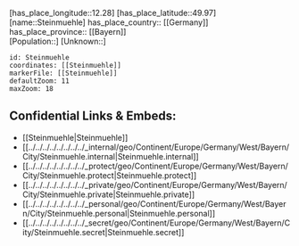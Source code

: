﻿---
location: [49.97,12.28] 
mapzoom: [7,12] 
mapmarker: city 
type: City
tags:
- geo/City


SpocWebEntityId: 34553
isDeleted: false
confidential: public

---
[has_place_longitude::12.28] 
[has_place_latitude::49.97] 
[name::Steinmuehle] 
has_place_country:: [[Germany]]  
has_place_province:: [[Bayern]]  
[Population::] 
[Unknown::] 


```leaflet
id: Steinmuehle
coordinates: [[Steinmuehle]] 
markerFile: [[Steinmuehle]] 
defaultZoom: 11 
maxZoom: 18
```


## Confidential Links & Embeds: 
- [[Steinmuehle|Steinmuehle]]  
- [[../../../../../../../../_internal/geo/Continent/Europe/Germany/West/Bayern/City/Steinmuehle.internal|Steinmuehle.internal]] 
- [[../../../../../../../../_protect/geo/Continent/Europe/Germany/West/Bayern/City/Steinmuehle.protect|Steinmuehle.protect]] 
- [[../../../../../../../../_private/geo/Continent/Europe/Germany/West/Bayern/City/Steinmuehle.private|Steinmuehle.private]] 
- [[../../../../../../../../_personal/geo/Continent/Europe/Germany/West/Bayern/City/Steinmuehle.personal|Steinmuehle.personal]] 
- [[../../../../../../../../_secret/geo/Continent/Europe/Germany/West/Bayern/City/Steinmuehle.secret|Steinmuehle.secret]] 
